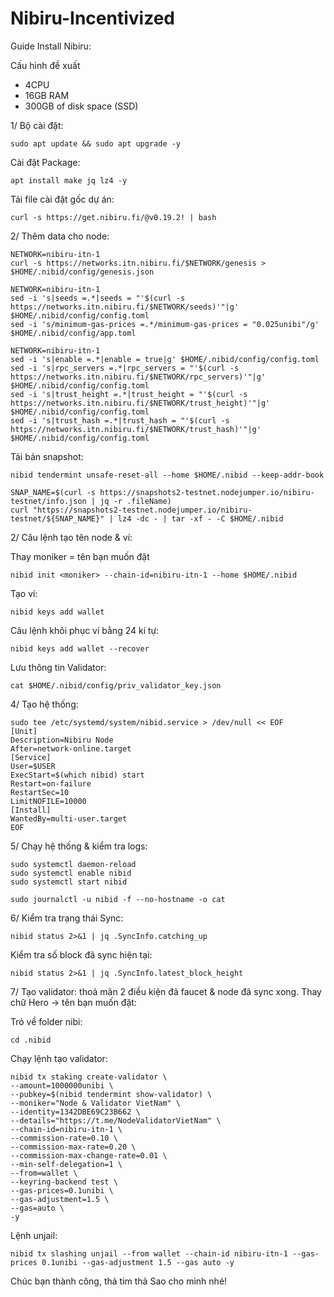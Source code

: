 # Nibiru-Incentivized

Guide Install Nibiru:

Cấu hình đề xuất
* 4CPU
* 16GB RAM
* 300GB of disk space (SSD)

1/ Bộ cài đặt:

    sudo apt update && sudo apt upgrade -y
    
Cài đặt Package:

    apt install make jq lz4 -y
    
Tải file cài đặt gốc dự án:

    curl -s https://get.nibiru.fi/@v0.19.2! | bash
    
2/ Thêm data cho node:

    NETWORK=nibiru-itn-1
    curl -s https://networks.itn.nibiru.fi/$NETWORK/genesis > $HOME/.nibid/config/genesis.json
    
    NETWORK=nibiru-itn-1
    sed -i 's|seeds =.*|seeds = "'$(curl -s https://networks.itn.nibiru.fi/$NETWORK/seeds)'"|g' $HOME/.nibid/config/config.toml
    sed -i 's/minimum-gas-prices =.*/minimum-gas-prices = "0.025unibi"/g' $HOME/.nibid/config/app.toml
    
    NETWORK=nibiru-itn-1
    sed -i 's|enable =.*|enable = true|g' $HOME/.nibid/config/config.toml
    sed -i 's|rpc_servers =.*|rpc_servers = "'$(curl -s https://networks.itn.nibiru.fi/$NETWORK/rpc_servers)'"|g' $HOME/.nibid/config/config.toml
    sed -i 's|trust_height =.*|trust_height = "'$(curl -s https://networks.itn.nibiru.fi/$NETWORK/trust_height)'"|g' $HOME/.nibid/config/config.toml
    sed -i 's|trust_hash =.*|trust_hash = "'$(curl -s https://networks.itn.nibiru.fi/$NETWORK/trust_hash)'"|g' $HOME/.nibid/config/config.toml
    
Tải bản snapshot:

    nibid tendermint unsafe-reset-all --home $HOME/.nibid --keep-addr-book
    
    SNAP_NAME=$(curl -s https://snapshots2-testnet.nodejumper.io/nibiru-testnet/info.json | jq -r .fileName)
    curl "https://snapshots2-testnet.nodejumper.io/nibiru-testnet/${SNAP_NAME}" | lz4 -dc - | tar -xf - -C $HOME/.nibid
    
2/ Câu lệnh tạo tên node & ví:

Thay moniker = tên bạn muốn đặt

    nibid init <moniker> --chain-id=nibiru-itn-1 --home $HOME/.nibid
    
Tạo ví:

    nibid keys add wallet
    
 Câu lệnh khôi phục ví bằng 24 kí tự: 
 
    nibid keys add wallet --recover

Lưu thông tin Validator:

    cat $HOME/.nibid/config/priv_validator_key.json
    
4/ Tạo hệ thống:

    sudo tee /etc/systemd/system/nibid.service > /dev/null << EOF
    [Unit]
    Description=Nibiru Node
    After=network-online.target
    [Service]
    User=$USER
    ExecStart=$(which nibid) start
    Restart=on-failure
    RestartSec=10
    LimitNOFILE=10000
    [Install]
    WantedBy=multi-user.target
    EOF
    
    
5/ Chạy hệ thống & kiểm tra logs:

    sudo systemctl daemon-reload
    sudo systemctl enable nibid
    sudo systemctl start nibid

    sudo journalctl -u nibid -f --no-hostname -o cat
    
6/ Kiểm tra trạng thái Sync:

    nibid status 2>&1 | jq .SyncInfo.catching_up
    
 Kiểm tra số block đã sync hiện tại:
    
    nibid status 2>&1 | jq .SyncInfo.latest_block_height
    
7/ Tạo validator: thoả mãn 2 điều kiện đã faucet & node đã sync xong. Thay chữ Hero -> tên bạn muốn đặt:

Trỏ về folder nibi:

    cd .nibid

Chạy lệnh tạo validator:

    nibid tx staking create-validator \
    --amount=1000000unibi \
    --pubkey=$(nibid tendermint show-validator) \
    --moniker="Node & Validator VietNam" \
    --identity=1342DBE69C23B662 \
    --details="https://t.me/NodeValidatorVietNam" \
    --chain-id=nibiru-itn-1 \
    --commission-rate=0.10 \
    --commission-max-rate=0.20 \
    --commission-max-change-rate=0.01 \
    --min-self-delegation=1 \
    --from=wallet \
    --keyring-backend test \
    --gas-prices=0.1unibi \
    --gas-adjustment=1.5 \
    --gas=auto \
    -y
    
 Lệnh unjail:
 
    nibid tx slashing unjail --from wallet --chain-id nibiru-itn-1 --gas-prices 0.1unibi --gas-adjustment 1.5 --gas auto -y 
 
  Chúc bạn thành công, thả tim thả Sao cho mình nhé!
    
